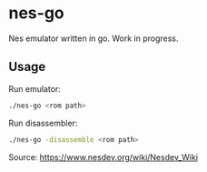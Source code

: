 # nes-go
Nes emulator written in go. Work in progress.

## Usage

Run emulator:

```bash
./nes-go <rom path>
```

Run disassembler:

```bash
./nes-go -disassemble <rom path>
```

Source: https://www.nesdev.org/wiki/Nesdev_Wiki